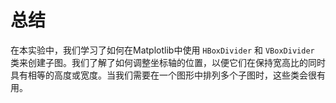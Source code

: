 # 总结

在本实验中，我们学习了如何在Matplotlib中使用 `HBoxDivider` 和 `VBoxDivider` 类来创建子图。我们了解了如何调整坐标轴的位置，以便它们在保持宽高比的同时具有相等的高度或宽度。当我们需要在一个图形中排列多个子图时，这些类会很有用。
